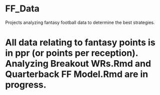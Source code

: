 # FF_Data
Projects analyzing fantasy football data to determine the best strategies.


# All data relating to fantasy points is in ppr (or points per reception). Analyzing Breakout WRs.Rmd and Quarterback FF Model.Rmd are in progress.
